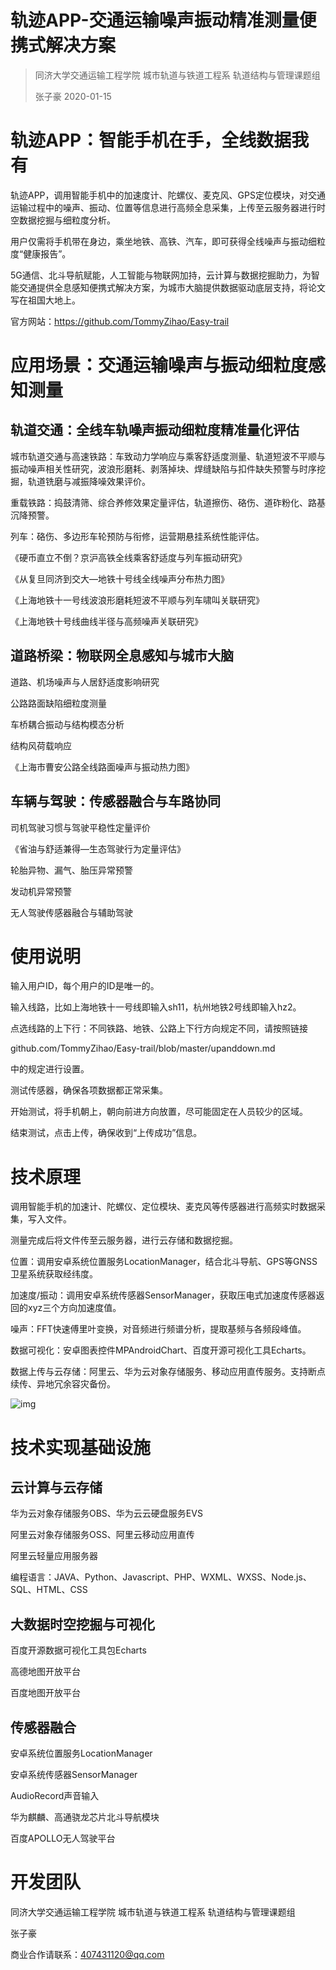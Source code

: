 # 轨迹APP-交通运输噪声振动精准测量便携式解决方案

> 同济大学交通运输工程学院 城市轨道与铁道工程系 轨道结构与管理课题组
>
> 张子豪 2020-01-15

# 轨迹APP：智能手机在手，全线数据我有

轨迹APP，调用智能手机中的加速度计、陀螺仪、麦克风、GPS定位模块，对交通运输过程中的噪声、振动、位置等信息进行高频全息采集，上传至云服务器进行时空数据挖掘与细粒度分析。

用户仅需将手机带在身边，乘坐地铁、高铁、汽车，即可获得全线噪声与振动细粒度“健康报告”。

5G通信、北斗导航赋能，人工智能与物联网加持，云计算与数据挖掘助力，为智能交通提供全息感知便携式解决方案，为城市大脑提供数据驱动底层支持，将论文写在祖国大地上。

官方网站：https://github.com/TommyZihao/Easy-trail

# 应用场景：交通运输噪声与振动细粒度感知测量

## 轨道交通：全线车轨噪声振动细粒度精准量化评估

城市轨道交通与高速铁路：车致动力学响应与乘客舒适度测量、轨道短波不平顺与振动噪声相关性研究，波浪形磨耗、剥落掉块、焊缝缺陷与扣件缺失预警与时序挖掘，轨道铣磨与减振降噪效果评价。

重载铁路：捣鼓清筛、综合养修效果定量评估，轨道擦伤、硌伤、道砟粉化、路基沉降预警。

列车：硌伤、多边形车轮预防与衔修，运营期悬挂系统性能评估。

《硬币直立不倒？京沪高铁全线乘客舒适度与列车振动研究》

《从复旦同济到交大—地铁十号线全线噪声分布热力图》

《上海地铁十一号线波浪形磨耗短波不平顺与列车啸叫关联研究》

《上海地铁十号线曲线半径与高频噪声关联研究》

## 道路桥梁：物联网全息感知与城市大脑

道路、机场噪声与人居舒适度影响研究

公路路面缺陷细粒度测量

车桥耦合振动与结构模态分析

结构风荷载响应

《上海市曹安公路全线路面噪声与振动热力图》

## 车辆与驾驶：传感器融合与车路协同

司机驾驶习惯与驾驶平稳性定量评价

《省油与舒适兼得—生态驾驶行为定量评估》

轮胎异物、漏气、胎压异常预警

发动机异常预警

无人驾驶传感器融合与辅助驾驶

# 使用说明

输入用户ID，每个用户的ID是唯一的。

输入线路，比如上海地铁十一号线即输入sh11，杭州地铁2号线即输入hz2。

点选线路的上下行：不同铁路、地铁、公路上下行方向规定不同，请按照链接

github.com/TommyZihao/Easy-trail/blob/master/upanddown.md

中的规定进行设置。

测试传感器，确保各项数据都正常采集。

开始测试，将手机朝上，朝向前进方向放置，尽可能固定在人员较少的区域。

结束测试，点击上传，确保收到“上传成功”信息。

# 技术原理

调用智能手机的加速计、陀螺仪、定位模块、麦克风等传感器进行高频实时数据采集，写入文件。

测量完成后将文件传至云服务器，进行云存储和数据挖掘。

位置：调用安卓系统位置服务LocationManager，结合北斗导航、GPS等GNSS卫星系统获取经纬度。

加速度/振动：调用安卓系统传感器SensorManager，获取压电式加速度传感器返回的xyz三个方向加速度值。

噪声：FFT快速傅里叶变换，对音频进行频谱分析，提取基频与各频段峰值。

数据可视化：安卓图表控件MPAndroidChart、百度开源可视化工具Echarts。

数据上传与云存储：阿里云、华为云对象存储服务、移动应用直传服务。支持断点续传、异地冗余容灾备份。

![img](http://static-aliyun-doc.oss-cn-hangzhou.aliyuncs.com/assets/img/zh-CN/7043026751/p6269.png)

# 技术实现基础设施

## 云计算与云存储

华为云对象存储服务OBS、华为云云硬盘服务EVS

阿里云对象存储服务OSS、阿里云移动应用直传

阿里云轻量应用服务器

编程语言：JAVA、Python、Javascript、PHP、WXML、WXSS、Node.js、SQL、HTML、CSS

## 大数据时空挖掘与可视化

百度开源数据可视化工具包Echarts

高德地图开放平台

百度地图开放平台

## 传感器融合

安卓系统位置服务LocationManager

安卓系统传感器SensorManager

AudioRecord声音输入

华为麒麟、高通骁龙芯片北斗导航模块

百度APOLLO无人驾驶平台

# 开发团队

同济大学交通运输工程学院 城市轨道与铁道工程系 轨道结构与管理课题组

张子豪

商业合作请联系：407431120@qq.com

